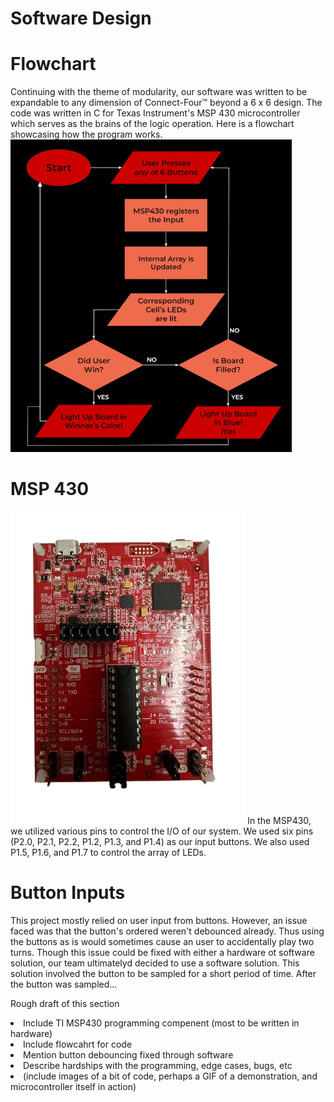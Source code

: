 # Software Design

# Flowchart
Continuing with the theme of modularity, our software was written to be expandable to any dimension of Connect-Four™ beyond a 6 x 6 design. The code was written in C for Texas Instrument's MSP 430 microcontroller which serves as the brains of the logic operation. Here is a flowchart showcasing how the program works.
<img class="center" src="https://github.com/theparssa27/theparssa27.github.io/blob/main/pictures/flowchartt.jpg?raw=true" height="500">

# MSP 430
<img class="center" src="https://github.com/theparssa27/theparssa27.github.io/blob/main/pictures/msp.png?raw=true" height="500">
In the MSP430, we utilized various pins to control the I/O of our system. We used six pins (P2.0, P2.1, P2.2, P1.2, P1.3, and P1.4) as our input buttons. We also used P1.5, P1.6, and P1.7 to control the array of LEDs.

# Button Inputs
This project mostly relied on user input from buttons. However, an issue faced was that the button's ordered weren't debounced already. Thus using the buttons as is would sometimes cause an user to accidentally play two turns. Though this issue could be fixed with either a hardware ot software solution, our team ultimatelyd decided to use a software solution. This solution involved the button to be sampled for a short period of time. After the button was sampled...

Rough draft of this section
<li>Include TI MSP430 programming compenent (most to be written in hardware)</li>
<li>Include flowcahrt for code </li>
<li>Mention button debouncing fixed through software</li>
<li>Describe hardships with the programming, edge cases, bugs, etc</li>
<li>(include images of a bit of code, perhaps a GIF of a demonstration, and microcontroller itself in action)</li>
